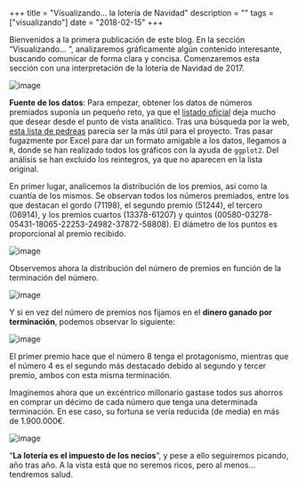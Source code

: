 +++
title = "Visualizando... la lotería de Navidad"
description = ""
tags = ["visualizando"]
date = "2018-02-15"
+++

Bienvenidos a la primera publicación de este blog. En la sección “Visualizando... ”, analizaremos gráficamente algún contenido interesante, buscando comunicar de forma clara y concisa. Comenzaremos esta sección con una interpretación de la lotería de Navidad de 2017.

![image](https://78.media.tumblr.com/92dc5054897ebe4ecf4a5064c788ff74/tumblr_inline_pah2bmZBSi1qemyzq_1280.jpg)

**Fuente de los datos**: Para empezar, obtener los datos de números premiados suponía un pequeño reto, ya que el [listado oficial](https://www.loteriasyapuestas.es/f/loterias/documentos/Loter%C3%ADa%20Nacional/listas%20de%20premios/SM_LISTAOFICIAL.A2017.S102.pdf) deja mucho que desear desde el punto de vista analítico. Tras una búsqueda por la web, [esta lista de pedreas](http://www.laloterianavidad.com/pedrea/completa.html) parecía ser la más útil para el proyecto. Tras pasar fugazmente por Excel para dar un formato amigable a los datos, llegamos a `R`, donde se han realizado todos los gráficos con la ayuda de `ggplot2`. Del análisis se han excluido los reintegros, ya que no aparecen en la lista original.

En primer lugar, analicemos la distribución de los premios, así como la cuantía de los mismos. Se observan todos los números premiados, entre los que destacan el gordo (71198), el segundo premio (51244), el tercero (06914), y los premios cuartos (13378-61207) y quintos (00580-03278-05431-18065-22253-24982-37872-58808). El diámetro de los puntos es proporcional al premio recibido.  

![image](https://78.media.tumblr.com/7342c5ce6ec4939952573977f15b580e/tumblr_inline_pah2bmDZqc1qemyzq_1280.png)

Observemos ahora la distribución del número de premios en función de la terminación del número.  

![image](https://78.media.tumblr.com/89d68f7f6b2a6b0568fad5ccc65e0b19/tumblr_inline_pah2bn2HNL1qemyzq_1280.png)

Y si en vez del número de premios nos fijamos en el **dinero ganado por terminación**, podemos observar lo siguiente:  

![image](https://78.media.tumblr.com/7a4975cc4db5894a8a51b5ce01973209/tumblr_inline_pah2bnt5EK1qemyzq_1280.png)

El primer premio hace que el número 8 tenga el protagonismo, mientras que el número 4 es el segundo más destacado debido al segundo y tercer premio, ambos con esta misma terminación.

Imaginemos ahora que un excéntrico millonario gastase todos sus ahorros en comprar un décimo de cada número que tenga una determinada terminación. En ese caso, su fortuna se vería reducida (de media) en más de 1.900.000€.  

![image](https://78.media.tumblr.com/f04b31202a6437eea5bb98c3cd82e60f/tumblr_inline_pah2boOCfL1qemyzq_1280.png)

“**La lotería es el impuesto de los necios**”, y pese a ello seguiremos picando, año tras año. A la vista está que no seremos ricos, pero al menos... tendremos salud.